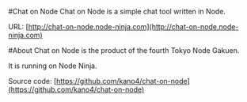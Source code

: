 #Chat on Node
Chat on Node is a simple chat tool written in Node.

URL: [http://chat-on-node.node-ninja.com](http://chat-on-node.node-ninja.com)

#About
Chat on Node is the product of the fourth Tokyo Node Gakuen.

It is running on Node Ninja.

Source code: [https://github.com/kano4/chat-on-node](https://github.com/kano4/chat-on-node)
